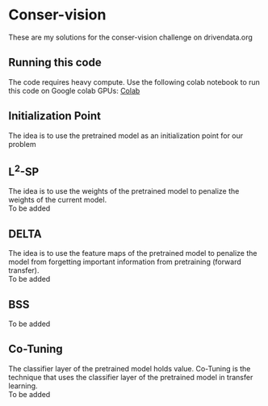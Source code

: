 # Conser-vision
These are my solutions for the conser-vision challenge on drivendata.org

## Running this code
The code requires heavy compute. Use the following colab notebook to run this code on Google colab GPUs:
[Colab](https://colab.research.google.com/drive/1VcAuUlEk6MDA3YZ-XQEa12Iy0n7P0DjL?usp=sharing)

## Initialization Point
The idea is to use the pretrained model as an initialization point for our problem

## L<sup>2</sup>-SP
The idea is to use the weights of the pretrained model to penalize the weights of the current model.  
To be added

## DELTA
The idea is to use the feature maps of the pretrained model to penalize the model from forgetting important information from pretraining (forward transfer).  
To be added

## BSS
To be added

## Co-Tuning
The classifier layer of the pretrained model holds value. Co-Tuning is the technique that uses the classifier layer of the pretrained model in transfer learning.  
To be added